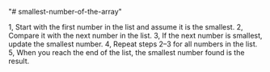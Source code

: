  "# smallest-number-of-the-array"

1, Start with the first number in the list and assume it is the smallest.
2, Compare it with the next number in the list.
3, If the next number is smallest, update the smallest number.
4, Repeat steps 2–3 for all numbers in the list.
5, When you reach the end of the list, the smallest number found is the result.
